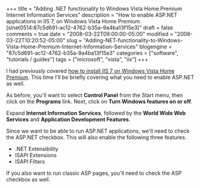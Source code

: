 +++
title = "Adding .NET functionality to Windows Vista Home Premium Internet Information Services"
description = "How to enable ASP.NET applications in IIS 7, on Windows Vista Home Premium. [slnet0514:87c5d691-ac12-4762-b35a-9a4ba13f15e3]"
draft = false
comments = true
date = "2008-03-22T09:00:00-05:00"
modified = "2008-03-22T10:20:52-05:00"
slug = "Adding-NET-functionality-to-Windows-Vista-Home-Premium-Internet-Information-Services"
blogengine = "87c5d691-ac12-4762-b35a-9a4ba13f15e3"
categories = ["software", "tutorials / guides"]
tags = ["microsoft", "vista", "iis"]
+++

<p>
I had previously covered <a href="/words/post/How-to-install-Internet-Information-Services-IIS-7-on-Windows-Vista-Home-Premium.aspx">how to install IIS 7 on Windows Vista Home Premium</a>. This time I&#39;ll be briefly covering what you need to enable ASP.NET as well. 
</p>
<p>
As before, you&#39;ll want to select <strong>Control Panel</strong> from the Start menu, then click on the <strong>Programs</strong> link. Next, click on <strong>Turn Windows features on or off</strong>. 
</p>
<p>
Expand <strong>Internet Information Services</strong>, followed by the <strong>World Wide Web Services</strong> and <strong>Application Development Features</strong>. 
</p>
<p>
Since we want to be able to run ASP.NET applications, we&#39;ll need to check the ASP.NET checkbox. This will also enable the following three features. 
</p>
<ul>
	<li>
	<div>
	.NET Extensibility 
	</div>
	</li>
	<li>
	<div>
	ISAPI Extensions 
	</div>
	</li>
	<li>
	<div>
	ISAPI Filters&nbsp; 
	</div>
	</li>
</ul>
<p>
If you also want to&nbsp;run classic ASP pages, you&#39;ll need to check the ASP checkbox as well. 
</p>

